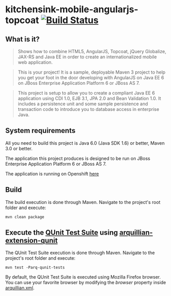 # kitchensink-mobile-angularjs-topcoat [![Build Status](https://travis-ci.org/tolis-e/kitchensink-mobile-angularjs-topcoat.png?branch=master)](https://travis-ci.org/tolis-e/kitchensink-mobile-angularjs-topcoat)

## What is it?

> Shows how to combine HTML5, AngularJS, Topcoat, jQuery Globalize, JAX-RS and Java EE in order to create an internationalized mobile web application.

> This is your project! It is a sample, deployable Maven 3 project to help you get your foot in the door developing with AngularJS on Java EE 6 on JBoss Enterprise Application Platform 6 or JBoss AS 7. 

> This project is setup to allow you to create a compliant Java EE 6 application using CDI 1.0, EJB 3.1, JPA 2.0 and Bean Validation 1.0. It includes a persistence unit and some sample persistence and transaction code to introduce you to database access in enterprise Java. 

## System requirements

All you need to build this project is Java 6.0 (Java SDK 1.6) or better, Maven 3.0 or better.

The application this project produces is designed to be run on JBoss Enterprise Application Platform 6 or JBoss AS 7. 

The application is running on Openshift [here](https://kitchensinkangularjstopcoat-aemmanou.rhcloud.com/#/home)

## Build

The build execution is done through Maven. Navigate to the project's root folder and execute:

    mvn clean package

## Execute the [QUnit Test Suite](https://github.com/tolis-e/kitchensink-mobile-angularjs-topcoat/blob/master/src/test/resources/qunit-assets/qunit-tests.html) using [arquillian-extension-qunit](https://github.com/arquillian/arquillian-extension-qunit)

The QUnit Test Suite execution is done through Maven. Navigate to the project's root folder and execute:

    mvn test -Parq-qunit-tests

By default, the QUnit Test Suite is executed using Mozilla Firefox browser. You can use your favorite browser by modifying the _browser_ property inside [arquillian.xml](https://github.com/tolis-e/kitchensink-mobile-angularjs-topcoat/blob/master/src/test/resources/arquillian.xml).
